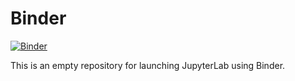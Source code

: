 # Binder

[![Binder](https://img.shields.io/badge/launch-binder-red.svg)](https://mybinder.org/v2/gh/introqg-2021/Binder/main?urlpath=lab)

This is an empty repository for launching JupyterLab using Binder.
